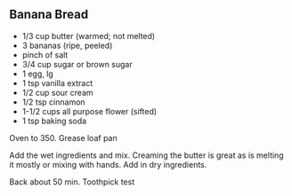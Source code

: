 
## Banana Bread

 - 1/3 cup	butter (warmed; not melted)
 - 3 bananas (ripe, peeled)
 - pinch of salt
 - 3/4 cup sugar or brown sugar
 - 1 egg, lg
 - 1 tsp vanilla extract
 - 1/2 cup sour cream
 - 1/2 tsp cinnamon
 - 1-1/2 cups all purpose flower (sifted)
 - 1 tsp baking soda

Oven to 350. Grease loaf pan

Add the wet ingredients and mix. Creaming the butter is great as is melting it mostly or mixing with hands. Add in dry ingredients. 

Back about 50 min. Toothpick test




